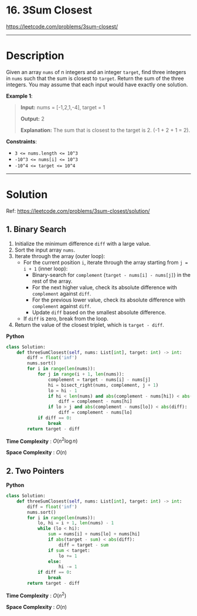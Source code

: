 # 16. 3Sum Closest

https://leetcode.com/problems/3sum-closest/

---

# Description

Given an array `nums` of n integers and an integer `target`, find three integers in `nums` such that the sum is closest to `target`. Return the sum of the three integers. You may assume that each input would have exactly one solution.

**Example 1**:

> **Input:** nums = [-1,2,1,-4], target = 1
> 
> **Output:** 2
> 
> **Explanation:** The sum that is closest to the target is 2. (-1 + 2 + 1 = 2).

**Constraints**:

- `3 <= nums.length <= 10^3`
- `-10^3 <= nums[i] <= 10^3`
- `-10^4 <= target <= 10^4`

---

# Solution

Ref: https://leetcode.com/problems/3sum-closest/solution/

## 1. Binary Search

1. Initialize the minimum difference `diff` with a large value.
2. Sort the input array `nums`.
3. Iterate through the array (outer loop):
    - For the current position `i`, iterate through the array starting from `j = i + 1` (inner loop):
        + Binary-search for `complement` (`target - nums[i] - nums[j]`) in the rest of the array.
        + For the next higher value, check its absolute difference with `complement` against `diff`.
        + For the previous lower value, check its absolute difference with `complement` against `diff`.
        + Update `diff` based on the smallest absolute difference.
    - If `diff` is zero, break from the loop.
4. Return the value of the closest triplet, which is `target - diff`.

**Python**
```python
class Solution:
    def threeSumClosest(self, nums: List[int], target: int) -> int:
        diff = float('inf')
        nums.sort()
        for i in range(len(nums)):
            for j in range(i + 1, len(nums)):
                complement = target - nums[i] - nums[j]
                hi = bisect_right(nums, complement, j + 1)
                lo = hi - 1
                if hi < len(nums) and abs(complement - nums[hi]) < abs(diff):
                    diff = complement - nums[hi]
                if lo > j and abs(complement - nums[lo]) < abs(diff):
                    diff = complement - nums[lo]
            if diff == 0:
                break
        return target - diff
```

**Time Complexity** : $O(n^2\log{n})$

**Space Complexity** : $O(n)$

## 2. Two Pointers

**Python**
```python
class Solution:
    def threeSumClosest(self, nums: List[int], target: int) -> int:
        diff = float('inf')
        nums.sort()
        for i in range(len(nums)):
            lo, hi = i + 1, len(nums) - 1
            while (lo < hi):
                sum = nums[i] + nums[lo] + nums[hi]
                if abs(target - sum) < abs(diff):
                    diff = target - sum
                if sum < target:
                    lo += 1
                else:
                    hi -= 1
            if diff == 0:
                break
        return target - diff
```

**Time Complexity** : $O(n^2)$

**Space Complexity** : $O(n)$
